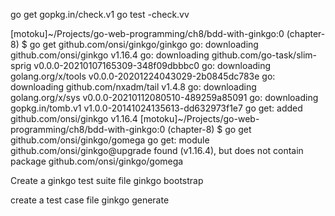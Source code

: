 go get gopkg.in/check.v1
go test -check.vv 

[motoku]~/Projects/go-web-programming/ch8/bdd-with-ginkgo:0 (chapter-8)
$ go get github.com/onsi/ginkgo/ginkgo
go: downloading github.com/onsi/ginkgo v1.16.4
go: downloading github.com/go-task/slim-sprig v0.0.0-20210107165309-348f09dbbbc0
go: downloading golang.org/x/tools v0.0.0-20201224043029-2b0845dc783e
go: downloading github.com/nxadm/tail v1.4.8
go: downloading golang.org/x/sys v0.0.0-20210112080510-489259a85091
go: downloading gopkg.in/tomb.v1 v1.0.0-20141024135613-dd632973f1e7
go get: added github.com/onsi/ginkgo v1.16.4
[motoku]~/Projects/go-web-programming/ch8/bdd-with-ginkgo:0 (chapter-8)
$ go get github.com/onsi/ginkgo/gomega
go get: module github.com/onsi/ginkgo@upgrade found (v1.16.4), but does not contain package github.com/onsi/ginkgo/gomega

Create a ginkgo test suite file
ginkgo bootstrap

create a test case file
ginkgo generate
